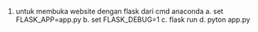 1. untuk membuka website dengan flask dari cmd anaconda 
	a. set FLASK_APP=app.py
	b. set FLASK_DEBUG=1
	c. flask run
	d. pyton app.py
